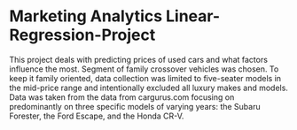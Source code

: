 # Marketing Analytics Linear-Regression-Project
This project deals with predicting prices of used cars and what factors influence the most. Segment of family crossover vehicles was chosen. To keep it family oriented, data collection was limited to five-seater models in the mid-price range and intentionally excluded all luxury makes and models.
Data was taken from the data from cargurus.com focusing on predominantly on three specific models of varying years: the Subaru Forester, the Ford Escape, and the Honda CR-V. 
